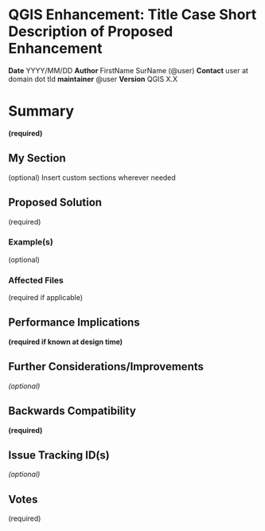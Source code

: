 # QGIS Enhancement: Title Case Short Description of Proposed Enhancement

**Date** YYYY/MM/DD
**Author** FirstName SurName (@user)
**Contact** user at domain dot tld
**maintainer** @user
**Version** QGIS X.X

# Summary

**(required)**

## My Section

(optional) Insert custom sections wherever needed

## Proposed Solution

(required)

### Example(s)

(optional)

### Affected Files

(required if applicable)

## Performance Implications

**(required if known at design time)**

## Further Considerations/Improvements

*(optional)*

## Backwards Compatibility

**(required)**

## Issue Tracking ID(s)

*(optional)*

## Votes

(required)
